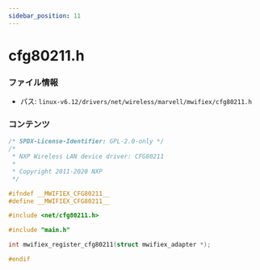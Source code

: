 ```yaml
---
sidebar_position: 11
---
```

# cfg80211.h

### ファイル情報

- パス: `linux-v6.12/drivers/net/wireless/marvell/mwifiex/cfg80211.h`

### コンテンツ

```h
/* SPDX-License-Identifier: GPL-2.0-only */
/*
 * NXP Wireless LAN device driver: CFG80211
 *
 * Copyright 2011-2020 NXP
 */

#ifndef __MWIFIEX_CFG80211__
#define __MWIFIEX_CFG80211__

#include <net/cfg80211.h>

#include "main.h"

int mwifiex_register_cfg80211(struct mwifiex_adapter *);

#endif

```
